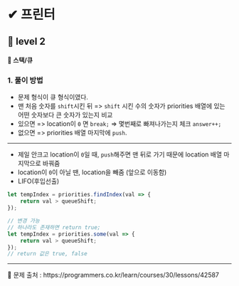 # ✔ 프린터
## 🌈 level 2
#### 🎈 스택/큐

### 1. 풀이 방법
- 문제 형식이 큐 형식이였다.
- 맨 처음 숫자를 `shift`시킨 뒤 => `shift` 시킨 수의 숫자가 priorities 배열에 있는 어떤 숫자보다 큰 숫자가 있는지 비교
- 있으면 => location이 `0` 면 `break;` => 몇번째로 빠져나가는지 체크 `answer++;`
- 없으면 => priorities 배열 마지막에 `push`.

---
- 제일 안크고 location이 `0`일 때, `push`해주면 맨 뒤로 가기 때문에 location 배열 마지막으로 바꿔줌
- location이 `0`이 아닐 땐, location을 빼줌 (앞으로 이동함) 
- LIFO(후입선출)
```javascript
let tempIndex = priorities.findIndex(val => {
    return val > queueShift;
});

// 변경 가능
// 하나라도 존재하면 return true;
let tempIndex = priorities.some(val => {
    return val > queueShift;
});
// return 값은 true, false

```

<hr>
📌 문제 출처 : https://programmers.co.kr/learn/courses/30/lessons/42587